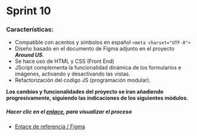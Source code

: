 # Sprint 10

### Características:

- Compatible con acentos y símbolos en español `<meta charset="UTF-8">`
- Diseño basado en el documento de Figma adjunto en el proyecto ***Around US***.
- Se hace uso de HTML y CSS (Front End)
- JScript complementa la funcionalidad dinámica de los formularios e imágenes, activando y desactivando las vistas.
- Refactorización del codigo JS (programación modular).

**Los cambios y funcionalidades del proyecto se iran añadiendo progresivamente, siguiendo las indicaciones de los siguientes módulos.**

##### Hacer clic en el [enlace](https://tonytrox.github.io/web_project_around/), para visualizar el proceso

- [Enlace de referencia / Figma](https://practicum-content.s3.us-west-1.amazonaws.com/new-markets/WEB_sprint_6/id/Web_Brief_Sprint_6_ES.fig)